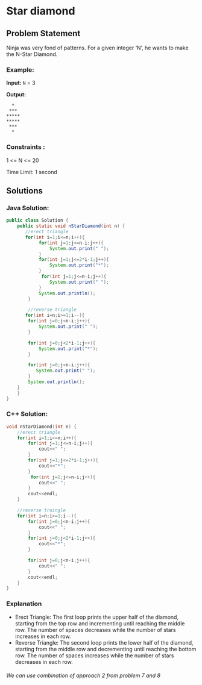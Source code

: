 # Star diamond

## Problem Statement

Ninja was very fond of patterns. For a given integer ‘N’, he wants to make the N-Star Diamond.

### Example:

**Input:** `N` = 3

**Output:** 
```
  *
 ***
*****
*****
 ***
  *
```

### Constraints :

1 <= N <= 20

Time Limit: 1 second

## Solutions

### Java Solution:

```java
public class Solution {
    public static void nStarDiamond(int n) {
       //erect triangle
       for(int i=1;i<=n;i++){
            for(int j=1;j<=n-i;j++){
                System.out.print(" ");
            }
            for(int j=1;j<=2*i-1;j++){
                System.out.print("*");
            }
             for(int j=1;j<=n-i;j++){
                System.out.print(" ");
            }
            System.out.println();
        }

        //reverse triangle
       for(int i=n;i>=1;i--){
        for(int j=0;j<n-i;j++){
            System.out.print(" ");
        }

        for(int j=0;j<2*i-1;j++){
            System.out.print("*");
        }

        for(int j=0;j<n-i;j++){
           System.out.print(" ");
        }
        System.out.println();
    }
    }
}
```

###  C++ Solution:

```cpp
void nStarDiamond(int n) {
    //erect triangle
    for(int i=1;i<=n;i++){
        for(int j=1;j<=n-i;j++){
            cout<<" ";
        }
        for(int j=1;j<=2*i-1;j++){
            cout<<"*";
        }
         for(int j=1;j<=n-i;j++){
            cout<<" ";
        }
        cout<<endl;
    }

    //reverse traingle
    for(int i=n;i>=1;i--){
        for(int j=0;j<n-i;j++){
            cout<<" ";
        }
        for(int j=0;j<2*i-1;j++){
            cout<<"*";
        }

        for(int j=0;j<n-i;j++){
            cout<<" ";
        }
        cout<<endl;
    }
}
```

### Explanation
- Erect Triangle: The first loop prints the upper half of the diamond, starting from the top row and incrementing until reaching the middle row. The number of spaces decreases while the number of stars increases in each row.
- Reverse Triangle: The second loop prints the lower half of the diamond, starting from the middle row and decrementing until reaching the bottom row. The number of spaces increases while the number of stars decreases in each row.

###### We can use combination of approach 2 from problem 7 and 8